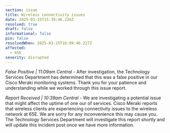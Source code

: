 ```yaml
---
section: issue
title: Wireless connectivity issues
date: 2025-03-25T15:39:46.226Z
resolved: true
draft: false
informational: false
pin: false
resolvedWhen: 2025-03-25T16:09:46.227Z
affected:
  - 65E
severity: disrupted
---
```

*False Positive | 11:09am Central* - After investigation, the Technology Services Department has determined that this was a false positive in our Cisco Meraki monitoring systems. Thank you for your patience and understanding while we worked through this issue report.

*Report Received | 10:39am Central* - We are investigating a potential issue that might affect the uptime of one our of services. Cisco Meraki reports that wireless clients are experiencing connectivity issues to the wireless network at 65E. We are sorry for any inconvenience this may cause you. The Technology Services Department will investigate this report shortly and will update this incident post once we have more information.